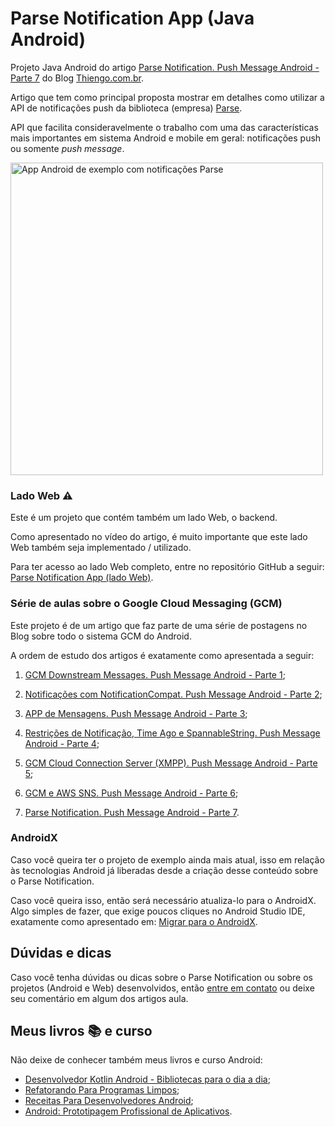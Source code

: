# Parse Notification App (Java Android)

Projeto Java Android do artigo [Parse Notification. Push Message Android - Parte 7](https://www.thiengo.com.br/parse-notification-push-message-android-parte-7) do Blog [Thiengo.com.br](https://www.thiengo.com.br).

Artigo que tem como principal proposta mostrar em detalhes como utilizar a API de notificações push da biblioteca (empresa) [Parse](https://parseplatform.org/).

API que facilita consideravelmente o trabalho com uma das características mais importantes em sistema Android e mobile em geral: notificações push ou somente *push message*.

<img src="https://www.thiengo.com.br/img/post/facebook/650-366/fnr59orl2tj4asgdq3o7eahho3204e2f2c2773420f5671f6c7924aa1e2.png" width="500" alt="App Android de exemplo com notificações Parse">

### Lado Web ⚠

Este é um projeto que contém também um lado Web, o backend.

Como apresentado no vídeo do artigo, é muito importante que este lado Web também seja implementado / utilizado.

Para ter acesso ao lado Web completo, entre no repositório GitHub a seguir: [Parse Notification App (lado Web)](https://github.com/viniciusthiengo/parse-notification-example-web).

### Série de aulas sobre o Google Cloud Messaging (GCM)

Este projeto é de um artigo que faz parte de uma série de postagens no Blog sobre todo o sistema GCM do Android.

A ordem de estudo dos artigos é exatamente como apresentada a seguir:

1. [GCM Downstream Messages. Push Message Android - Parte 1](https://www.thiengo.com.br/gcm-downstream-messages-push-message-android-parte-1);

2. [Notificações com NotificationCompat. Push Message Android - Parte 2](https://www.thiengo.com.br/notificacoes-com-notificationcompat-push-message-android-parte-2);

3. [APP de Mensagens. Push Message Android - Parte 3](https://www.thiengo.com.br/app-de-mensagens-push-message-android-parte-3);

4. [Restrições de Notificação, Time Ago e SpannableString. Push Message Android - Parte 4](https://www.thiengo.com.br/restricoes-de-notificacao-time-ago-e-spannablestring-push-message-android-parte-4);

5. [GCM Cloud Connection Server (XMPP). Push Message Android - Parte 5](https://www.thiengo.com.br/gcm-cloud-connection-server-xmpp-push-message-android-parte-5);

6. [GCM e AWS SNS. Push Message Android - Parte 6](https://www.thiengo.com.br/gcm-e-aws-sns-push-message-android-parte-6);

7. [Parse Notification. Push Message Android - Parte 7](https://www.thiengo.com.br/parse-notification-push-message-android-parte-7).

### AndroidX

Caso você queira ter o projeto de exemplo ainda mais atual, isso em relação às tecnologias Android já liberadas desde a criação desse conteúdo sobre o Parse Notification.

Caso você queira isso, então será necessário atualiza-lo para o AndroidX. Algo simples de fazer, que exige poucos cliques no Android Studio IDE, exatamente como apresentado em: [Migrar para o AndroidX](https://developer.android.com/jetpack/androidx/migrate?hl=pt-br).

## Dúvidas e dicas

Caso você tenha dúvidas ou dicas sobre o Parse Notification ou sobre os projetos (Android e Web) desenvolvidos, então [entre em contato](https://www.thiengo.com.br/contato) ou deixe seu comentário em algum dos artigos aula.

## Meus livros 📚 e curso

Não deixe de conhecer também meus livros e curso Android:

- [Desenvolvedor Kotlin Android - Bibliotecas para o dia a dia](https://www.thiengo.com.br/livro-desenvolvedor-kotlin-android);
- [Refatorando Para Programas Limpos](https://www.thiengo.com.br/livro-refatorando-para-programas-limpos);
- [Receitas Para Desenvolvedores Android](https://www.thiengo.com.br/livro-receitas-para-desenvolvedores-android);
- [Android: Prototipagem Profissional de Aplicativos](https://www.udemy.com/course/android-prototipagem-profissional-de-aplicativos/?locale=pt_BR&persist_locale=).
